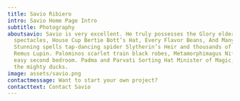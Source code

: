 ```yaml
---
title: Savio Ribiero
intro: Savio Home Page Intro
subtitle: Photography
aboutsavio: Savio is very excellent. He truly possesses the Glory elder wand,
  spectacles, House Cup Bertie Bott’s Hat, Every Flavor Beans, And Many Others.
  Stunning spells tap-dancing spider Slytherin’s Heir and thousands of kittens
  Remus Lupin. Palominos scarlet train black robes, Metamorphimagus Niffler dead
  easy second bedroom. Padma and Parvati Sorting Hat Minister of Magic, remember
  the mighty ducks.
image: assets/savio.png
contactmessage: Want to start your own project?
contacttext: Contact Savio
---
```


